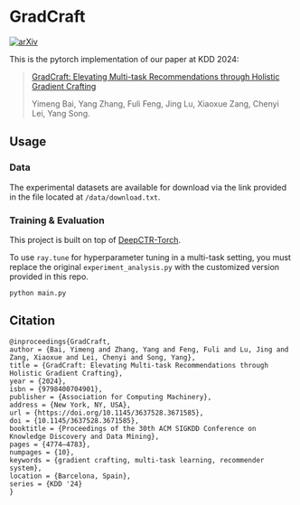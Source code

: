 # GradCraft
[![arXiv](https://img.shields.io/badge/arXiv-2407.19682-red.svg)](https://arxiv.org/abs/2407.19682)

This is the pytorch implementation of our paper at KDD 2024:
> [GradCraft: Elevating Multi-task Recommendations through Holistic Gradient Crafting](https://arxiv.org/abs/2407.19682)
> 
> Yimeng Bai, Yang Zhang, Fuli Feng, Jing Lu, Xiaoxue Zang, Chenyi Lei, Yang Song.

## Usage
### Data
The experimental datasets are available for download via the link provided in the file located at `/data/download.txt`.
### Training & Evaluation
This project is built on top of [DeepCTR-Torch](https://github.com/shenweichen/DeepCTR-Torch).

To use `ray.tune` for hyperparameter tuning in a multi-task setting, you must replace the original `experiment_analysis.py` with the customized version provided in this repo.
```
python main.py
```
## Citation
```
@inproceedings{GradCraft,
author = {Bai, Yimeng and Zhang, Yang and Feng, Fuli and Lu, Jing and Zang, Xiaoxue and Lei, Chenyi and Song, Yang},
title = {GradCraft: Elevating Multi-task Recommendations through Holistic Gradient Crafting},
year = {2024},
isbn = {9798400704901},
publisher = {Association for Computing Machinery},
address = {New York, NY, USA},
url = {https://doi.org/10.1145/3637528.3671585},
doi = {10.1145/3637528.3671585},
booktitle = {Proceedings of the 30th ACM SIGKDD Conference on Knowledge Discovery and Data Mining},
pages = {4774–4783},
numpages = {10},
keywords = {gradient crafting, multi-task learning, recommender system},
location = {Barcelona, Spain},
series = {KDD '24}
}
```
